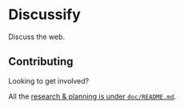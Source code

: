 # Discussify

Discuss the web.

## Contributing

Looking to get involved?

All the [research & planning is under `doc/README.md`](doc/README.md).
